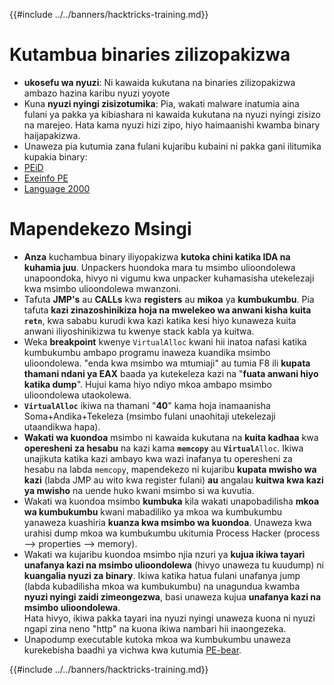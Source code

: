 {{#include ../../banners/hacktricks-training.md}}

# Kutambua binaries zilizopakizwa

- **ukosefu wa nyuzi**: Ni kawaida kukutana na binaries zilizopakizwa ambazo hazina karibu nyuzi yoyote
- Kuna **nyuzi nyingi zisizotumika**: Pia, wakati malware inatumia aina fulani ya pakka ya kibiashara ni kawaida kukutana na nyuzi nyingi zisizo na marejeo. Hata kama nyuzi hizi zipo, hiyo haimaanishi kwamba binary haijapakizwa.
- Unaweza pia kutumia zana fulani kujaribu kubaini ni pakka gani ilitumika kupakia binary:
- [PEiD](http://www.softpedia.com/get/Programming/Packers-Crypters-Protectors/PEiD-updated.shtml)
- [Exeinfo PE](http://www.softpedia.com/get/Programming/Packers-Crypters-Protectors/ExEinfo-PE.shtml)
- [Language 2000](http://farrokhi.net/language/)

# Mapendekezo Msingi

- **Anza** kuchambua binary iliyopakizwa **kutoka chini katika IDA na kuhamia juu**. Unpackers huondoka mara tu msimbo ulioondolewa unapoondoka, hivyo ni vigumu kwa unpacker kuhamasisha utekelezaji kwa msimbo ulioondolewa mwanzoni.
- Tafuta **JMP's** au **CALLs** kwa **registers** au **mikoa** ya **kumbukumbu**. Pia tafuta **kazi zinazoshinikiza hoja na mwelekeo wa anwani kisha kuita `retn`**, kwa sababu kurudi kwa kazi katika kesi hiyo kunaweza kuita anwani iliyoshinikizwa tu kwenye stack kabla ya kuitwa.
- Weka **breakpoint** kwenye `VirtualAlloc` kwani hii inatoa nafasi katika kumbukumbu ambapo programu inaweza kuandika msimbo ulioondolewa. "enda kwa msimbo wa mtumiaji" au tumia F8 ili **kupata thamani ndani ya EAX** baada ya kutekeleza kazi na "**fuata anwani hiyo katika dump**". Hujui kama hiyo ndiyo mkoa ambapo msimbo ulioondolewa utaokolewa.
- **`VirtualAlloc`** ikiwa na thamani "**40**" kama hoja inamaanisha Soma+Andika+Tekeleza (msimbo fulani unaohitaji utekelezaji utaandikwa hapa).
- **Wakati wa kuondoa** msimbo ni kawaida kukutana na **kuita kadhaa** kwa **operesheni za hesabu** na kazi kama **`memcopy`** au **`Virtual`**`Alloc`. Ikiwa unajikuta katika kazi ambayo kwa wazi inafanya tu operesheni za hesabu na labda `memcopy`, mapendekezo ni kujaribu **kupata mwisho wa kazi** (labda JMP au wito kwa register fulani) **au** angalau **kuitwa kwa kazi ya mwisho** na uende huko kwani msimbo si wa kuvutia.
- Wakati wa kuondoa msimbo **kumbuka** kila wakati unapobadilisha **mkoa wa kumbukumbu** kwani mabadiliko ya mkoa wa kumbukumbu yanaweza kuashiria **kuanza kwa msimbo wa kuondoa**. Unaweza kwa urahisi dump mkoa wa kumbukumbu ukitumia Process Hacker (process --> properties --> memory).
- Wakati wa kujaribu kuondoa msimbo njia nzuri ya **kujua ikiwa tayari unafanya kazi na msimbo ulioondolewa** (hivyo unaweza tu kuudump) ni **kuangalia nyuzi za binary**. Ikiwa katika hatua fulani unafanya jump (labda kubadilisha mkoa wa kumbukumbu) na unagundua kwamba **nyuzi nyingi zaidi zimeongezwa**, basi unaweza kujua **unafanya kazi na msimbo ulioondolewa**.\
Hata hivyo, ikiwa pakka tayari ina nyuzi nyingi unaweza kuona ni nyuzi ngapi zina neno "http" na kuona ikiwa nambari hii inaongezeka.
- Unapodump executable kutoka mkoa wa kumbukumbu unaweza kurekebisha baadhi ya vichwa kwa kutumia [PE-bear](https://github.com/hasherezade/pe-bear-releases/releases).

{{#include ../../banners/hacktricks-training.md}}
